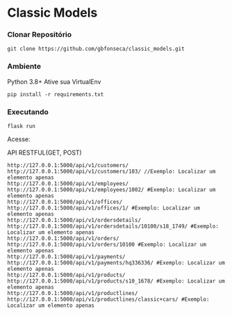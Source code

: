 # Classic Models

### Clonar Repositório

    git clone https://github.com/gbfonseca/classic_models.git

### Ambiente
Python 3.8+ Ative sua VirtualEnv

    pip install -r requirements.txt


### Executando

    flask run

Acesse:

API RESTFUL(GET, POST)
    
    http://127.0.0.1:5000/api/v1/customers/
    http://127.0.0.1:5000/api/v1/customers/103/ //Exemplo: Localizar um elemento apenas
    http://127.0.0.1:5000/api/v1/employees/
    http://127.0.0.1:5000/api/v1/employees/1002/ #Exemplo: Localizar um elemento apenas
    http://127.0.0.1:5000/api/v1/offices/
    http://127.0.0.1:5000/api/v1/offices/1/ #Exemplo: Localizar um elemento apenas
    http://127.0.0.1:5000/api/v1/ordersdetails/
    http://127.0.0.1:5000/api/v1/ordersdetails/10100/s18_1749/ #Exemplo: Localizar um elemento apenas
    http://127.0.0.1:5000/api/v1/orders/
    http://127.0.0.1:5000/api/v1/orders/10100 #Exemplo: Localizar um elemento apenas
    http://127.0.0.1:5000/api/v1/payments/
    http://127.0.0.1:5000/api/v1/payments/hq336336/ #Exemplo: Localizar um elemento apenas
    http://127.0.0.1:5000/api/v1/products/
    http://127.0.0.1:5000/api/v1/products/s10_1678/ #Exemplo: Localizar um elemento apenas
    http://127.0.0.1:5000/api/v1/productlines/
    http://127.0.0.1:5000/api/v1/productlines/classic+cars/ #Exemplo: Localizar um elemento apenas